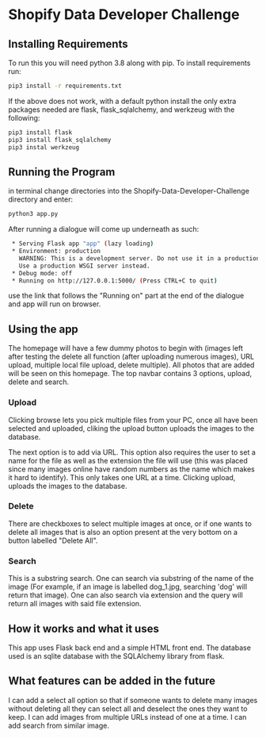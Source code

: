 # Shopify Data Developer Challenge

## Installing Requirements
To run this you will need python 3.8 along with pip. 
To install requirements run:
```bash
pip3 install -r requirements.txt
```
If the above does not work, with a default python install the only extra packages needed are flask, flask_sqlalchemy, and werkzeug with the following:

```bash
pip3 install flask
pip3 install flask_sqlalchemy
pip3 instal werkzeug
```


## Running the Program
in terminal change directories into the Shopify-Data-Developer-Challenge directory and enter:
```bash
python3 app.py
```
After running a dialogue will come up underneath as such:
```bash
 * Serving Flask app "app" (lazy loading)
 * Environment: production
   WARNING: This is a development server. Do not use it in a production deployment.
   Use a production WSGI server instead.
 * Debug mode: off
 * Running on http://127.0.0.1:5000/ (Press CTRL+C to quit)
```
use the link that follows the "Running on" part at the end of the dialogue and app will run on browser. 

## Using the app
The homepage will have a few dummy photos to begin with (images left after testing the delete all function (after uploading numerous images), URL upload, multiple local file upload, delete multiple). All photos that are added will be seen on this homepage. The top navbar contains 3 options, upload, delete and search. 

### Upload

Clicking browse lets you pick multiple files from your PC, once all have been selected and uploaded, cliking the upload button uploads the images to the database. 

The next option is to add via URL. This option also requires the user to set a name for the file as well as the extension the file will use (this was placed since many images online have random numbers as the name which makes it hard to identify). This only takes one URL at a time. Clicking upload, uploads the images to the database.

### Delete

There are checkboxes to select multiple images at once, or if one wants to delete all images that is also an option present at the very bottom on a button labelled "Delete All". 

### Search 

This is a substring search. One can search via substring of the name of the image (For example, if an image is labelled dog_1.jpg, searching 'dog' will return that image). One can also search via extension and the query will return all images with said file extension. 

## How it works and what it uses

This app uses Flask back end and a simple HTML front end. The database used is an sqlite database with the SQLAlchemy library from flask. 

## What features can be added in the future

I can add a select all option so that if someone wants to delete many images without deleting all they can select all and deselect the ones they want to keep. I can add images from multiple URLs instead of one at a time. I can add search from similar image.
